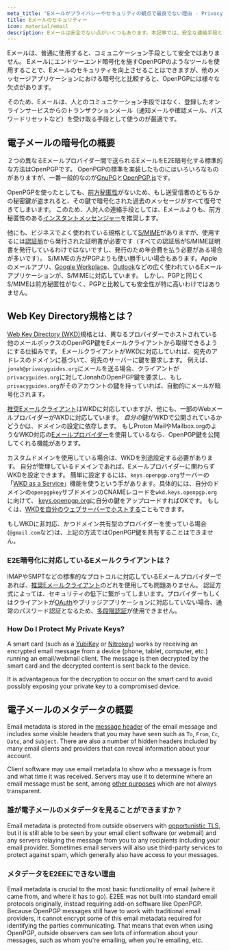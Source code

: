 ```yaml
---
meta_title: "Eメールがプライバシーやセキュリティの観点で最良でない理由 - Privacy Guides"
title: Eメールのセキュリティー
icon: material/email
description: Eメールは安全でない点がいくつもあります。本記事では、安全な連絡手段としてEメールを推奨しない理由を紹介します。
---
```


Eメールは、普通に使用すると、コミュニケーション手段として安全ではありません。 Eメールにエンドツーエンド暗号化を施すOpenPGPのようなツールを使用することで、Eメールのセキュリティを向上させることはできますが、他のメッセージアプリケーションにおける暗号化と比較すると、OpenPGPには様々な欠点があります。

そのため、Eメールは、人とのコミュニケーション手段ではなく、登録したオンラインサービスからのトランザクションメール（通知メールや確認メール、パスワードリセットなど）を受け取る手段として使うのが最適です。

## 電子メールの暗号化の概要

２つの異なるEメールプロバイダー間で送られるEメールをE2E暗号化する標準的な方法はOpenPGPです。 OpenPGPの標準を実装したものにはいろいろなものがありますが、一番一般的なのが[GnuPG](../encryption.md#gnu-privacy-guard)と[OpenPGP.js](https://openpgpjs.org)です。

OpenPGPを使ったとしても、[前方秘匿性](https://ja.wikipedia.org/wiki/Forward_secrecy)がないため、もし送受信者のどちらかの秘密鍵が盗まれると、その鍵で暗号化された過去のメッセージがすべて復号できてしまいます。 このため、人対人の連絡手段としては、Eメールよりも、前方秘匿性のある[インスタントメッセンジャー](../real-time-communication.md)を推奨します。

他にも、ビジネスでよく使われている規格として[S/MIME](https://ja.wikipedia.org/wiki/S/MIME)がありますが、使用するには[認証局](https://ja.wikipedia.org/wiki/%E8%AA%8D%E8%A8%BC%E5%B1%80)から発行された証明書が必要です（すべての認証局がS/MIME証明書を発行しているわけではないですし、発行のため年会費を払う必要がある場合が多いです）。 S/MIMEの方がPGPよりも使い勝手いい場合もあります。Appleのメールアプリ、[Google Workplace](https://support.google.com/a/topic/9061730)、[Outlook](https://support.office.com/article/encrypt-messages-by-using-s-mime-in-outlook-on-the-web-878c79fc-7088-4b39-966f-14512658f480)などの広く使われているEメールアプリケーションが、S/MIMEに対応しています。 しかし、PGPと同じくS/MIMEは前方秘匿性がなく、PGPと比較しても安全性が特に高いわけではありません。

## Web Key Directory規格とは？

[Web Key Directory (WKD)](https://wiki.gnupg.org/WKD)規格とは、異なるプロバイダーでホストされている他のメールボックスのOpenPGP鍵をEメールクライアントから取得できるようにする仕組みです。 EメールクライアントがWKDに対応していれば、宛先のアドレスのドメインに基づいて、宛先のサーバーに鍵を要求します。 例えば、`jonah@privacyguides.org`にメールを送る場合、クライアントが`privacyguides.org`に対してJonahのOpenPGP鍵を要求し、もし`privacyguides.org`がそのアカウントの鍵を持っていれば、自動的にメールが暗号化されます。

[推奨Eメールクライアント](../email-clients.md)はWKDに対応していますが、他にも、一部のWebメールプロバイダーがWKDに対応しています。 *自分の*鍵がWKDで公開されているかどうかは、ドメインの設定に依存します。 もしProton MailやMailbox.orgのようなWKD対応の[Eメールプロバイダー](../email.md#openpgp-compatible-services)を使用しているなら、OpenPGP鍵を公開してくれる機能があります。

カスタムドメインを使用している場合は、WKDを別途設定する必要があります。 自分が管理しているドメインであれば、Eメールプロバイダーに関わらずWKDを設定できます。 簡単に設定するには、`keys.openpgp.org`サーバーの「[WKD as a Service](https://keys.openpgp.org/about/usage#wkd-as-a-service)」機能を使うという手があります。具体的には、自分のドメインの`openpgpkey`サブドメインのCNAMEレコードを`wkd.keys.openpgp.org`に向けて、 [keys.openpgp.org](https://keys.openpgp.org)に自分の鍵をアップロードすればOKです。 もしくは、[WKDを自分のウェブサーバーでホストする](https://wiki.gnupg.org/WKDHosting)こともできます。

もしWKDに非対応、かつドメイン共有型のプロバイダーを使っている場合(`@gmail.com`など)は、上記の方法ではOpenPGP鍵を共有することはできません。

### E2E暗号化に対応しているEメールクライアントは？

IMAPやSMPTなどの標準的なプロトコルに対応しているEメールプロバイダーであれば、[推奨Eメールクライアント](../email-clients.md)のどれを使用しても問題ありません。 認証方式によっては、セキュリティの低下に繋がってしまいます。プロバイダーもしくはクライアントが[OAuth](account-creation.md#sign-in-with-oauth)やブリッジアプリケーションに対応していない場合、通常のパスワード認証となるため、[多段階認証](multi-factor-authentication.md)が使用できません。

### How Do I Protect My Private Keys?

A smart card (such as a [YubiKey](https://support.yubico.com/hc/articles/360013790259-Using-Your-YubiKey-with-OpenPGP) or [Nitrokey](../security-keys.md#nitrokey)) works by receiving an encrypted email message from a device (phone, tablet, computer, etc.) running an email/webmail client. The message is then decrypted by the smart card and the decrypted content is sent back to the device.

It is advantageous for the decryption to occur on the smart card to avoid possibly exposing your private key to a compromised device.

## 電子メールのメタデータの概要

Email metadata is stored in the [message header](https://en.wikipedia.org/wiki/Email#Message_header) of the email message and includes some visible headers that you may have seen such as `To`, `From`, `Cc`, `Date`, and `Subject`. There are also a number of hidden headers included by many email clients and providers that can reveal information about your account.

Client software may use email metadata to show who a message is from and what time it was received. Servers may use it to determine where an email message must be sent, among [other purposes](https://en.wikipedia.org/wiki/Email#Message_header) which are not always transparent.

### 誰が電子メールのメタデータを見ることができますか？

Email metadata is protected from outside observers with [opportunistic TLS](https://en.wikipedia.org/wiki/Opportunistic_TLS), but it is still able to be seen by your email client software (or webmail) and any servers relaying the message from you to any recipients including your email provider. Sometimes email servers will also use third-party services to protect against spam, which generally also have access to your messages.

### メタデータをE2EEにできない理由

Email metadata is crucial to the most basic functionality of email (where it came from, and where it has to go). E2EE was not built into standard email protocols originally, instead requiring add-on software like OpenPGP. Because OpenPGP messages still have to work with traditional email providers, it cannot encrypt some of this email metadata required for identifying the parties communicating. That means that even when using OpenPGP, outside observers can see lots of information about your messages, such as whom you're emailing, when you're emailing, etc.
